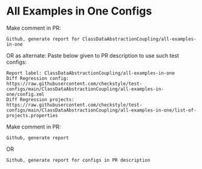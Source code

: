 # All Examples in One Configs
Make comment in PR:
```
Github, generate report for ClassDataAbstractionCoupling/all-examples-in-one
```
OR as alternate:
Paste below given to PR description to use such test configs:
```
Report label: ClassDataAbstractionCoupling/all-examples-in-one
Diff Regression config: https://raw.githubusercontent.com/checkstyle/test-configs/main/ClassDataAbstractionCoupling/all-examples-in-one/config.xml
Diff Regression projects: https://raw.githubusercontent.com/checkstyle/test-configs/main/ClassDataAbstractionCoupling/all-examples-in-one/list-of-projects.properties
```
Make comment in PR:
```
Github, generate report
```
OR
```
Github, generate report for configs in PR description
```
